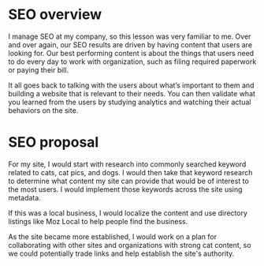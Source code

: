 # SEO overview

I manage SEO at my company, so this lesson was very familiar to me. Over and over again, our SEO results are driven by having content that users are looking for. Our best performing content is about the things that users need to do every day to work with organization, such as filing required paperwork or paying their bill.

It all goes back to talking with the users about what’s important to them and building a website that is relevant to their needs. You can then validate what you learned from the users by studying analytics and watching their actual behaviors on the site.

# SEO proposal

For my site, I would start with research into commonly searched keyword related to cats, cat pics, and dogs. I would then take that keyword research to determine what content my site can provide that would be of interest to the most users. I would implement those keywords across the site using metadata.

If this was a local business, I would localize the content and use directory listings like Moz Local to help people find the business.

As the site became more established, I would work on a plan for collaborating with other sites and organizations with strong cat content, so we could potentially trade links and help establish the site's authority.